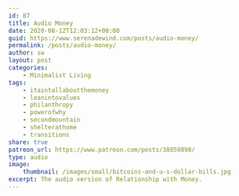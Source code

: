 ```yaml
---
id: 87
title: Audio Money
date: 2020-08-12T12:03:12+00:00
guid: https://www.serenadewind.com/posts/audio-money/
permalink: /posts/audio-money/
author: sw
layout: post
categories:
    - Minimalist Living
tags:
    - itaintallaboutthemoney
    - leanintovalues
    - philanthropy
    - powerofwhy
    - secondmountain
    - shelterathome
    - transitions
share: true
patreon_url: https://www.patreon.com/posts/38859898/
type: audio
image:
    thumbnail: /images/small/bitcoins-and-u-s-dollar-bills.jpg 
excerpt: The audio version of Relationship with Money.
---
```

